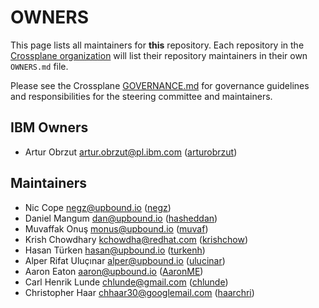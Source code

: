 # OWNERS

This page lists all maintainers for **this** repository. Each repository in the [Crossplane
organization](https://github.com/crossplane/) will list their repository maintainers in their own
`OWNERS.md` file.

Please see the Crossplane
[GOVERNANCE.md](https://github.com/crossplane/crossplane/blob/master/GOVERNANCE.md) for governance
guidelines and responsibilities for the steering committee and maintainers.

## IBM Owners
 * Artur Obrzut <artur.obrzut@pl.ibm.com> ([arturobrzut](https://github.com/arturobrzut))

## Maintainers

* Nic Cope <negz@upbound.io> ([negz](https://github.com/negz))
* Daniel Mangum <dan@upbound.io> ([hasheddan](https://github.com/hasheddan))
* Muvaffak Onuş <monus@upbound.io> ([muvaf](https://github.com/muvaf))
* Krish Chowdhary <kchowdha@redhat.com> ([krishchow](https://github.com/krishchow))
* Hasan Türken <hasan@upbound.io> ([turkenh](https://github.com/turkenh))
* Alper Rifat Uluçınar <alper@upbound.io> ([ulucinar](https://github.com/ulucinar))
* Aaron Eaton <aaron@upbound.io>  ([AaronME](https://github.com/AaronME))
* Carl Henrik Lunde <chlunde@gmail.com> ([chlunde](https://github.com/chlunde))
* Christopher Haar <chhaar30@googlemail.com> ([haarchri](https://github.com/haarchri))
